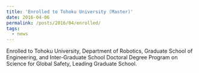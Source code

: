 ```yaml
---
title: 'Enrolled to Tohoku University (Master)'
date: 2016-04-06
permalink: /posts/2016/04/enrolled/
tags:
  - news
---
```


Enrolled to Tohoku University, Department of Robotics, Graduate School of Engineering, and Inter-Graduate School Doctoral Degree Program on Science for Global Safety, Leading Graduate School.
